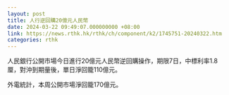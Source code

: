 ```yaml
---
layout: post
title: 人行逆回購20億元人民幣
date: 2024-03-22 09:49:07.000000000 +08:00
link: https://news.rthk.hk/rthk/ch/component/k2/1745751-20240322.htm
categories: rthk
---
```


人民銀行公開市場今日進行20億元人民幣逆回購操作，期限7日，中標利率1.8厘，對沖到期量後，單日淨回籠110億元。

外電統計，本周公開市場淨回籠170億元。
